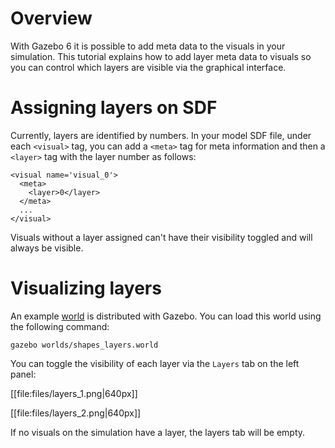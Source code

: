 # Overview

With Gazebo 6 it is possible to add meta data to the visuals in your
simulation. This tutorial explains how to add layer meta data to visuals so
you can control which layers are visible via the graphical interface.

# Assigning layers on SDF

Currently, layers are identified by numbers. In your model SDF file, under
each `<visual>` tag, you can add a `<meta>` tag for meta information and
then a `<layer>` tag with the layer number as follows:

    <visual name='visual_0'>
      <meta>
        <layer>0</layer>
      </meta>
      ...
    </visual>

Visuals without a layer assigned can't have their visibility toggled and
will always be visible.

# Visualizing layers

An example [world](https://github.com/osrf/gazebo/src/gazebo6/worlds/shapes_layers.world) is distributed with Gazebo. You can load this world using the following command:

    gazebo worlds/shapes_layers.world

You can toggle the visibility of each layer via the `Layers` tab on the left panel:

[[file:files/layers_1.png|640px]]

[[file:files/layers_2.png|640px]]

If no visuals on the simulation have a layer, the layers tab will be empty.
